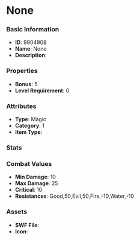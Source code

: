 # None



### Basic Information

- **ID**: 9904908
- **Name**: None
- **Description**: 

### Properties

- **Bonus**: 5
- **Level Requirement**: 0

### Attributes

- **Type**: Magic
- **Category**: 1
- **Item Type**: 

### Stats


### Combat Values

- **Min Damage**: 10
- **Max Damage**: 25
- **Critical**: 10
- **Resistances**: Good,50,Evil,50,Fire,-10,Water,-10

### Assets

- **SWF File**: 
- **Icon**: 

